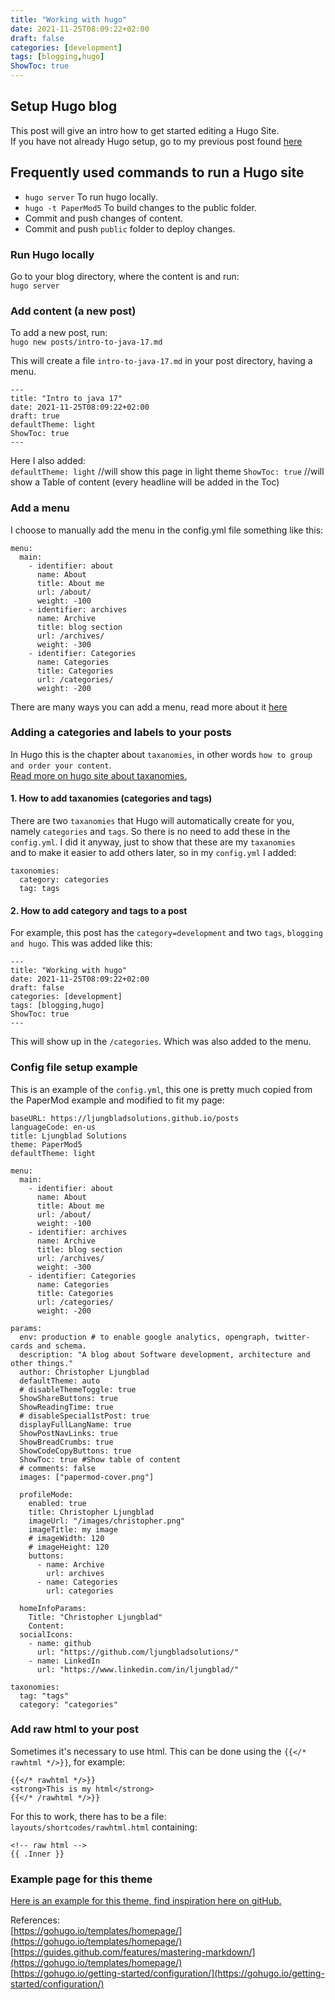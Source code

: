 ```yaml
---
title: "Working with hugo"
date: 2021-11-25T08:09:22+02:00
draft: false
categories: [development]
tags: [blogging,hugo]
ShowToc: true
---
```

## Setup Hugo blog
This post will give an intro how to get started editing a Hugo Site.  
If you have not already Hugo setup, go to my previous post found [here](/posts/hosting-hugo-blog)

## Frequently used commands to run a Hugo site
- `hugo server` To run hugo locally.  
- `hugo -t PaperMod5` To build changes to the public folder.  
- Commit and push changes of content.
- Commit and push `public` folder to deploy changes.


### Run Hugo locally
Go to your blog directory, where the content is and run:  
`hugo server`

### Add content (a new post)
To add a new post, run:  
`hugo new posts/intro-to-java-17.md`

This will create a file `intro-to-java-17.md` in your post directory, having a menu.  

```
---
title: "Intro to java 17"
date: 2021-11-25T08:09:22+02:00
draft: true
defaultTheme: light   
ShowToc: true
---
```

Here I also added:  
`defaultTheme: light`   //will show this page in light theme
`ShowToc: true`         //will show a Table of content (every headline will be added in the Toc)



### Add a menu
I choose to manually add the menu in the config.yml file something like this:
```
menu:
  main:
    - identifier: about
      name: About
      title: About me
      url: /about/
      weight: -100
    - identifier: archives
      name: Archive
      title: blog section
      url: /archives/
      weight: -300
    - identifier: Categories
      name: Categories
      title: Categories
      url: /categories/
      weight: -200
```
There are many ways you can add a menu, read more about it [here](https://gohugo.io/templates/menu-templates/#site-config-menus)

###  Adding a categories and labels to your posts
In Hugo this is the chapter about `taxanomies`, in other words `how to group and order your content`.  
[Read more on hugo site about taxanomies.](https://gohugo.io/content-management/taxonomies/)

#### 1. How to add taxanomies (categories and tags)
There are two `taxanomies` that Hugo will automatically create for you, namely `categories` and `tags`.
So there is no need to add these in the `config.yml`. I did it anyway, just to show that these are my `taxanomies`  
and to make it easier to add others later, so in my `config.yml` I added:
```
taxonomies:
  category: categories
  tag: tags
```

#### 2. How to add category and tags to a post
For example, this post has the `category=development` and two `tags`, `blogging and hugo`. This was added like this:   
```
---
title: "Working with hugo"
date: 2021-11-25T08:09:22+02:00
draft: false
categories: [development]
tags: [blogging,hugo]
ShowToc: true
---
```

This will show up in the `/categories`. Which was also added to the menu.

### Config file setup example
This is an example of the `config.yml`, this one is pretty much copied from the PaperMod example and modified to fit my page:  

```
baseURL: https://ljungbladsolutions.github.io/posts
languageCode: en-us
title: Ljungblad Solutions
theme: PaperMod5
defaultTheme: light

menu:
  main:
    - identifier: about
      name: About
      title: About me
      url: /about/
      weight: -100
    - identifier: archives
      name: Archive
      title: blog section
      url: /archives/
      weight: -300
    - identifier: Categories
      name: Categories
      title: Categories
      url: /categories/
      weight: -200

params:
  env: production # to enable google analytics, opengraph, twitter-cards and schema.
  description: "A blog about Software development, architecture and other things."
  author: Christopher Ljungblad
  defaultTheme: auto
  # disableThemeToggle: true
  ShowShareButtons: true
  ShowReadingTime: true
  # disableSpecial1stPost: true
  displayFullLangName: true
  ShowPostNavLinks: true
  ShowBreadCrumbs: true
  ShowCodeCopyButtons: true
  ShowToc: true #Show table of content
  # comments: false
  images: ["papermod-cover.png"]

  profileMode:
    enabled: true
    title: Christopher Ljungblad
    imageUrl: "/images/christopher.png"
    imageTitle: my image
    # imageWidth: 120
    # imageHeight: 120
    buttons:
      - name: Archive
        url: archives
      - name: Categories
        url: categories

  homeInfoParams:
    Title: "Christopher Ljungblad"
    Content:
  socialIcons:
    - name: github
      url: "https://github.com/ljungbladsolutions/"
    - name: LinkedIn
      url: "https://www.linkedin.com/in/ljungblad/"

taxonomies:
  tag: "tags"
  category: "categories"
```




### Add raw html to your post
Sometimes it's necessary to use html. This can be done using the `{{</* rawhtml */>}}`, for example:
```
{{</* rawhtml */>}}
<strong>This is my html</strong>
{{</* /rawhtml */>}}
```

For this to work, there has to be a file:  
`layouts/shortcodes/rawhtml.html` containing:  
```
<!-- raw html -->  
{{ .Inner }}
```


###  Example page for this theme
[Here is an example for this theme, find inspiration here on gitHub.](https://github.com/adityatelange/hugo-PaperMod/tree/exampleSite)

References:  
[https://gohugo.io/templates/homepage/](https://gohugo.io/templates/homepage/)  
[https://guides.github.com/features/mastering-markdown/](https://gohugo.io/templates/homepage/)  
[https://gohugo.io/getting-started/configuration/](https://gohugo.io/getting-started/configuration/)  